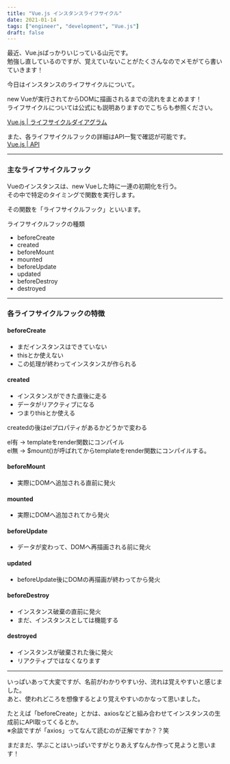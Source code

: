 ```yaml
---
title: "Vue.js インスタンスライフサイクル"
date: 2021-01-14
tags: ["engineer", "development", "Vue.js"]
draft: false
---
```


最近、Vue.jsばっかりいじっている山元です。  
勉強し直しているのですが、覚えていないことがたくさんなのでメモがてら書いていきます！  

今日はインスタンスのライフサイクルについて。  

new Vueが実行されてからDOMに描画されるまでの流れをまとめます！  
ライフサイクルについては公式にも説明ありますのでこちらも参照ください。  

[Vue.js | ライフサイクルダイアグラム](https://jp.vuejs.org/v2/guide/instance.html#%E3%83%A9%E3%82%A4%E3%83%95%E3%82%B5%E3%82%A4%E3%82%AF%E3%83%AB%E3%83%80%E3%82%A4%E3%82%A2%E3%82%B0%E3%83%A9%E3%83%A0)  

また、各ライフサイクルフックの詳細はAPI一覧で確認が可能です。  
[Vue.js | API](https://jp.vuejs.org/v2/api/)  

---

### 主なライフサイクルフック

Vueのインスタンスは、new Vueした時に一連の初期化を行う。  
その中で特定のタイミングで関数を実行します。  

その関数を「ライフサイクルフック」といいます。  

ライフサイクルフックの種類  

- beforeCreate
- created
- beforeMount
- mounted
- beforeUpdate
- updated
- beforeDestroy
- destroyed

---

### 各ライフサイクルフックの特徴

#### beforeCreate

- まだインスタンスはできていない
- thisとか使えない
- この処理が終わってインスタンスが作られる

#### created

- インスタンスができた直後に走る
- データがリアクティブになる
- つまりthisとか使える

createdの後はelプロパティがあるかどうかで変わる  

el有 → templateをrender関数にコンパイル  
el無 → $mount()が呼ばれてからtemplateをrender関数にコンパイルする。  

#### beforeMount

- 実際にDOMへ追加される直前に発火

#### mounted

- 実際にDOMへ追加されてから発火

#### beforeUpdate

- データが変わって、DOMへ再描画される前に発火

#### updated

- beforeUpdate後にDOMの再描画が終わってから発火

#### beforeDestroy

- インスタンス破棄の直前に発火
- まだ、インスタンスとしては機能する

#### destroyed

- インスタンスが破棄された後に発火
- リアクティブではなくなります

---

いっぱいあって大変ですが、名前がわかりやすい分、流れは覚えやすいと感じました。  
あと、使われどころを想像するとより覚えやすいのかなって思いました。  

たとえば「beforeCreate」とかは、axiosなどと組み合わせてインスタンスの生成前にAPI取ってくるとか。  
※余談ですが「axios」ってなんて読むのが正解ですか？？笑  

まだまだ、学ぶことはいっぱいですがとりあえずなんか作って見ようと思います！
